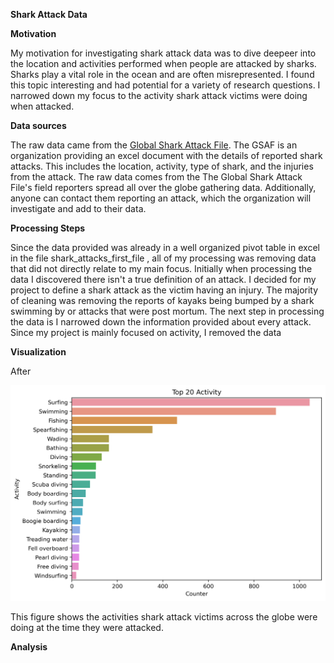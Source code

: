 **Shark Attack Data**

**Motivation**
  
  My motivation for investigating shark attack data was to dive deepeer into the location and activities performed when people are attacked by sharks. Sharks play a vital role in the ocean and are often misrepresented. I found this topic interesting and had potential for a variety of research questions. I narrowed down my focus to the activity shark attack victims were doing when attacked.
  
 **Data sources**
 
 The raw data came from the [Global Shark Attack File](http://www.sharkattackfile.net/incidentlog.htm). The GSAF is an organization providing an excel document with the details of reported shark attacks. This includes the location, activity, type of shark, and the injuries from the attack. The raw data comes from the The Global Shark Attack File's field reporters spread all over the globe gathering data. Additionally, anyone can contact them reporting an attack, which the organization will investigate and add to their data. 
 
 **Processing Steps**
 
Since the data provided was already in a well organized pivot table in excel in the file shark_attacks_first_file , all of my processing was removing data that did not directly relate to my main focus. Initially when processing the data I discovered there isn't a true definition of an attack. I decided for my project to define a shark attack as the victim having an injury. The majority of cleaning was removing the reports of kayaks being bumped by a shark swimming by or attacks that were post mortum. The next step in processing the data is I narrowed down the information provided about every attack. Since my project is mainly focused on activity, I removed the data 

**Visualization**

After 

![International activies done when getting attacked by Sharks](https://raw.githubusercontent.com/Lauren-mcleod/DATA115-personal-data-set-/master/activityplot2.png)

This figure shows the activities shark attack victims across the globe were doing at the time they were attacked.

**Analysis**
